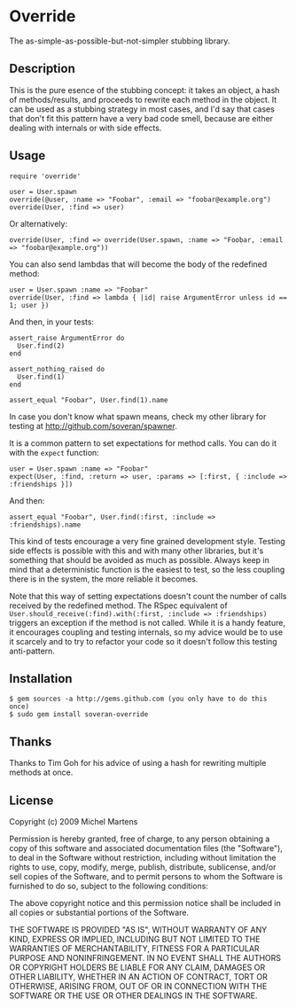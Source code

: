 Override
============

The as-simple-as-possible-but-not-simpler stubbing library.

Description
-----------

This is the pure esence of the stubbing concept: it takes an object,
a hash of methods/results, and proceeds to rewrite each method in the
object. It can be used as a stubbing strategy in most cases, and I'd
say that cases that don't fit this pattern have a very bad code smell,
because are either dealing with internals or with side effects.

Usage
-----

    require 'override'

    user = User.spawn
    override(@user, :name => "Foobar", :email => "foobar@example.org")
    override(User, :find => user)

Or alternatively:

    override(User, :find => override(User.spawn, :name => "Foobar, :email => "foobar@example.org"))

You can also send lambdas that will become the body of the redefined method:

    user = User.spawn :name => "Foobar"
    override(User, :find => lambda { |id| raise ArgumentError unless id == 1; user })

And then, in your tests:

    assert_raise ArgumentError do
      User.find(2)
    end

    assert_nothing_raised do
      User.find(1)
    end

    assert_equal "Foobar", User.find(1).name

In case you don't know what spawn means, check my other library for
testing at http://github.com/soveran/spawner.

It is a common pattern to set expectations for method calls. You can do
it with the `expect` function:

    user = User.spawn :name => "Foobar"
    expect(User, :find, :return => user, :params => [:first, { :include => :friendships }])

And then:

    assert_equal "Foobar", User.find(:first, :include => :friendships).name

This kind of tests encourage a very fine grained development
style. Testing side effects is possible with this and with many other
libraries, but it's something that should be avoided as much as
possible. Always keep in mind that a deterministic function is the
easiest to test, so the less coupling there is in the system, the more
reliable it becomes.

Note that this way of setting expectations doesn't count the number
of calls received by the redefined method. The RSpec equivalent of
`User.should_receive(:find).with(:first, :include => :friendships)`
triggers an exception if the method is not called. While it is a handy
feature, it encourages coupling and testing internals, so my advice
would be to use it scarcely and to try to refactor your code so it
doesn't follow this testing anti-pattern.

Installation
------------

    $ gem sources -a http://gems.github.com (you only have to do this once)
    $ sudo gem install soveran-override

Thanks
------

Thanks to Tim Goh for his advice of using a hash for rewriting multiple
methods at once.

License
-------

Copyright (c) 2009 Michel Martens

Permission is hereby granted, free of charge, to any person
obtaining a copy of this software and associated documentation
files (the "Software"), to deal in the Software without
restriction, including without limitation the rights to use,
copy, modify, merge, publish, distribute, sublicense, and/or sell
copies of the Software, and to permit persons to whom the
Software is furnished to do so, subject to the following
conditions:

The above copyright notice and this permission notice shall be
included in all copies or substantial portions of the Software.

THE SOFTWARE IS PROVIDED "AS IS", WITHOUT WARRANTY OF ANY KIND,
EXPRESS OR IMPLIED, INCLUDING BUT NOT LIMITED TO THE WARRANTIES
OF MERCHANTABILITY, FITNESS FOR A PARTICULAR PURPOSE AND
NONINFRINGEMENT. IN NO EVENT SHALL THE AUTHORS OR COPYRIGHT
HOLDERS BE LIABLE FOR ANY CLAIM, DAMAGES OR OTHER LIABILITY,
WHETHER IN AN ACTION OF CONTRACT, TORT OR OTHERWISE, ARISING
FROM, OUT OF OR IN CONNECTION WITH THE SOFTWARE OR THE USE OR
OTHER DEALINGS IN THE SOFTWARE.

